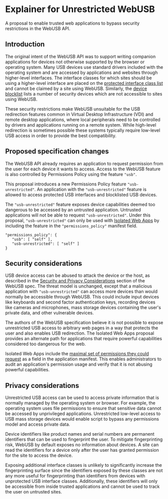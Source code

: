 # Explainer for Unrestricted WebUSB

A proposal to enable trusted web applications to bypass security restrictions
in the WebUSB API.

<!-- TOC -->
<!-- /TOC -->

## Introduction
The original intent of the WebUSB API was to support writing companion
applications for devices not otherwise supported by the browser or operating
system. Many USB devices use standard drivers included with the operating system
and are accessed by applications and websites through higher-level interfaces.
The interface classes for which sites should be using a higher-level interface
are placed on the [protected interface class list](https://wicg.github.io/webusb/#has-a-protected-interface-class)
and cannot be claimed by a site using WebUSB. Similarly, the [device blocklist](https://github.com/WICG/webusb/blob/main/blocklist.txt)
lists a number of security devices which are not accessible to sites using
WebUSB.

These security restrictions make WebUSB unsuitable for the USB redirection
features common in Virtual Desktop Infrastructure (VDI) and remote desktop
applications, where local peripherals need to be controlled by drivers and
applications running on a remote system. While high-level redirection is
sometimes possible these systems typically require low-level USB access in
order to provide the best compatibility.

## Proposed specification changes
The WebUSB API already requires an application to request permission from the
user for each device it wants to access. Access to the WebUSB feature is also
controlled by Permissions Policy using the feature `"usb"`.

This proposal introduces a new Permissions Policy feature `"usb-unrestricted"`.
An application with the `"usb-unrestricted"` feature is allowed to access
protected USB interfaces and blocklisted USB devices.

The `"usb-unrestricted"` feature exposes device capabilities deemed too
dangerous to be accessed by an untrusted application. Untrusted applications
will not be able to request `"usb-unrestricted"`. Under this proposal,
`"usb-unrestricted"` can only be used with [Isolated Web Apps](https://github.com/WICG/isolated-web-apps/blob/main/README.md)
by including the feature in the `"permissions_policy"` manifest field.

```
"permissions_policy": {
   "usb": [ "self" ],
   "usb-unrestricted": [ "self" ]
}
```

## Security considerations
USB device access can be abused to attack the device or the host, as described
in the [Security and Privacy Considerations](https://wicg.github.io/webusb/#security-and-privacy)
section of the WebUSB spec. The threat model is unchanged, except that a
malicious application with `"usb-unrestricted"` can access more devices than
would normally be accessible through WebUSB. This could include input devices
like keyboards and second factor authentication keys, recording devices like
cameras and microphones, mass storage devices containing the user's private
data, and other vulnerable devices.

The authors of the WebUSB specification believe it is not possible to expose
unrestricted USB access to arbitrary web pages in a way that protects the user
and also enables USB redirection. The Isolated Web Apps proposal provides an
alternate path for applications that require powerful capabilities considered
too dangerous for the web.

Isolated Web Apps include the [maximal set of permissions they could request](https://github.com/WICG/isolated-web-apps/blob/main/Permissions.md)
as a field in the application manifest. This enables administrators to audit
an application's permission usage and verify that it is not abusing powerful
capabilities.

## Privacy considerations
Unrestricted USB access can be used to access private information that is
normally managed by the operating system or browser. For example, the operating
system uses file permissions to ensure that sensitive data cannot be accessed by
unprivileged applications. Unrestricted low-level access to USB mass storage
devices would enable script to bypass any permissions model and access private
data.

Device identifiers like product names and serial numbers are permanent
identifiers that can be used to fingerprint the user. To mitigate fingerprinting
risk, WebUSB by default exposes no information about devices. A site can read
the identifiers for a device only after the user has granted permission for the
site to access the device.

Exposing additional interface classes is unlikely to significantly increase the
fingerprinting surface since the identifiers exposed by these classes are not
any more useful for fingerprinting than identifiers from devices with
unprotected USB interface classes. Additionally, these identifiers will only be
accessible from inside trusted applications and cannot be used to track the user
on untrusted sites.
